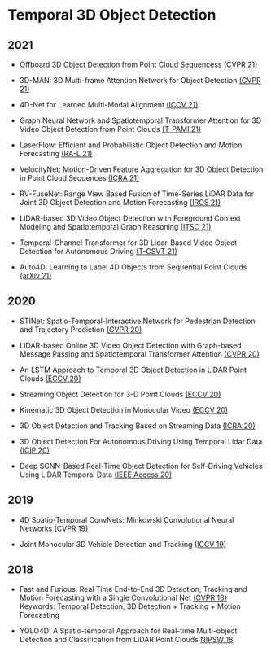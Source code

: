 # Temporal 3D Object Detection

## 2021

- Offboard 3D Object Detection from Point Cloud Sequencess [(CVPR 21)](https://openaccess.thecvf.com/content/CVPR2021/papers/Qi_Offboard_3D_Object_Detection_From_Point_Cloud_Sequences_CVPR_2021_paper.pdf)

- 3D-MAN: 3D Multi-frame Attention Network for Object Detection [(CVPR 21)](https://openaccess.thecvf.com/content/CVPR2021/papers/Yang_3D-MAN_3D_Multi-Frame_Attention_Network_for_Object_Detection_CVPR_2021_paper.pdf)

- 4D-Net for Learned Multi-Modal Alignment [(ICCV 21)](https://openaccess.thecvf.com/content/ICCV2021/papers/Piergiovanni_4D-Net_for_Learned_Multi-Modal_Alignment_ICCV_2021_paper.pdf)

- Graph Neural Network and Spatiotemporal Transformer Attention for 3D Video Object Detection from Point Clouds [(T-PAMI 21)](https://ieeexplore.ieee.org/stamp/stamp.jsp?arnumber=9609569)

- LaserFlow: Efficient and Probabilistic Object Detection and Motion Forecasting [(RA-L 21)](https://ieeexplore.ieee.org/stamp/stamp.jsp?arnumber=9310205)

- VelocityNet: Motion-Driven Feature Aggregation for 3D Object Detection in Point Cloud Sequences [(ICRA 21)](https://ieeexplore.ieee.org/stamp/stamp.jsp?arnumber=9561644)

- RV-FuseNet: Range View Based Fusion of Time-Series LiDAR Data for Joint 3D Object Detection and Motion Forecasting [(IROS 21)](https://arxiv.org/pdf/2005.10863.pdf)

- LiDAR-based 3D Video Object Detection with Foreground Context Modeling and Spatiotemporal Graph Reasoning [(ITSC 21)](https://ieeexplore.ieee.org/stamp/stamp.jsp?tp=&arnumber=9565058)

- Temporal-Channel Transformer for 3D Lidar-Based Video Object Detection for Autonomous Driving [(T-CSVT 21)](https://ieeexplore.ieee.org/stamp/stamp.jsp?arnumber=9438625)

- Auto4D: Learning to Label 4D Objects from Sequential Point Clouds [(arXiv 21)](https://arxiv.org/pdf/2101.06586.pdf)

## 2020

- STINet: Spatio-Temporal-Interactive Network for Pedestrian Detection and Trajectory Prediction [(CVPR 20)](https://openaccess.thecvf.com/content_CVPR_2020/papers/Zhang_STINet_Spatio-Temporal-Interactive_Network_for_Pedestrian_Detection_and_Trajectory_Prediction_CVPR_2020_paper.pdf)

- LiDAR-based Online 3D Video Object Detection with Graph-based Message Passing and Spatiotemporal Transformer Attention [(CVPR 20)](https://openaccess.thecvf.com/content_CVPR_2020/papers/Yin_LiDAR-Based_Online_3D_Video_Object_Detection_With_Graph-Based_Message_Passing_CVPR_2020_paper.pdf)

- An LSTM Approach to Temporal 3D Object Detection in LiDAR Point Clouds [(ECCV 20)](https://arxiv.org/pdf/2007.12392.pdf)

- Streaming Object Detection for 3-D Point Clouds [(ECCV 20)](https://www.ecva.net/papers/eccv_2020/papers_ECCV/papers/123630409.pdf)

- Kinematic 3D Object Detection in Monocular Video [(ECCV 20)](https://www.ecva.net/papers/eccv_2020/papers_ECCV/papers/123680137.pdf)

- 3D Object Detection and Tracking Based on Streaming Data [(ICRA 20)](https://ieeexplore.ieee.org/stamp/stamp.jsp?arnumber=9197183)

- 3D Object Detection For Autonomous Driving Using Temporal Lidar Data [(ICIP 20)](https://ieeexplore.ieee.org/stamp/stamp.jsp?arnumber=9191134)

- Deep SCNN-Based Real-Time Object Detection for Self-Driving Vehicles Using LiDAR Temporal Data [(IEEE Access 20)](https://ieeexplore.ieee.org/stamp/stamp.jsp?arnumber=9078792)

## 2019

- 4D Spatio-Temporal ConvNets: Minkowski Convolutional Neural Networks [(CVPR 19)](https://arxiv.org/pdf/1904.08755.pdf)

- Joint Monocular 3D Vehicle Detection and Tracking [(ICCV 19)](https://openaccess.thecvf.com/content_ICCV_2019/papers/Hu_Joint_Monocular_3D_Vehicle_Detection_and_Tracking_ICCV_2019_paper.pdf)

## 2018

- Fast and Furious: Real Time End-to-End 3D Detection, Tracking and Motion Forecasting with a Single Convolutional Net [(CVPR 18)](https://openaccess.thecvf.com/content_cvpr_2018/papers/Luo_Fast_and_Furious_CVPR_2018_paper.pdf)\
Keywords: Temporal Detection, 3D Detection + Tracking + Motion Forecasting

- YOLO4D: A Spatio-temporal Approach for Real-time Multi-object Detection and Classification from LiDAR Point Clouds [NIPSW 18](https://openreview.net/pdf?id=B1xWZic29m)